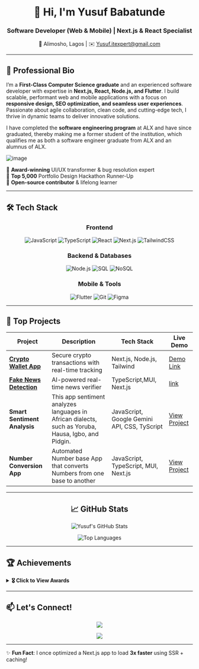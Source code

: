 <div align="center">  

# 👋 Hi, I'm Yusuf Babatunde

### **Software Developer (Web & Mobile) | Next.js & React Specialist**  
📍 Alimosho, Lagos | ✉️ [Yusuf.itexpert@gmail.com](mailto:Yusuf.itexpert@gmail.com)  

---

</div>

## 🚀 **Professional Bio**  
I’m a **First-Class Computer Science graduate** and an experienced software developer with expertise in **Next.js, React, Node.js, and Flutter**. I build scalable, performant web and mobile applications with a focus on **responsive design, SEO optimization, and seamless user experiences**. Passionate about agile collaboration, clean code, and cutting-edge tech, I thrive in dynamic teams to deliver innovative solutions.  

I have completed the **software engineering program** at ALX and have since graduated, thereby making me a former student of the institution, which qualifies me as both a software engineer graduate from ALX and an alumnus of ALX.


![image](https://github.com/user-attachments/assets/15d612c4-b862-46ec-9f7a-3c47d648241e)


🔹 **Award-winning** UI/UX transformer & bug resolution expert  
🔹 **Top 5,000** Portfolio Design Hackathon Runner-Up  
🔹 **Open-source contributor** & lifelong learner  

---

## 🛠 **Tech Stack**  

<div align="center">  

### **Frontend**  
![JavaScript](https://img.shields.io/badge/JavaScript-F7DF1E?style=for-the-badge&logo=javascript&logoColor=black)
![TypeScript](https://img.shields.io/badge/TypeScript-3178C6?style=for-the-badge&logo=typescript&logoColor=white)
![React](https://img.shields.io/badge/React-61DAFB?style=for-the-badge&logo=react&logoColor=black)
![Next.js](https://img.shields.io/badge/Next.js-000000?style=for-the-badge&logo=nextdotjs&logoColor=white)
![TailwindCSS](https://img.shields.io/badge/Tailwind_CSS-06B6D4?style=for-the-badge&logo=tailwind-css&logoColor=white)

### **Backend & Databases**  
![Node.js](https://img.shields.io/badge/Node.js-339933?style=for-the-badge&logo=nodedotjs&logoColor=white)
![SQL](https://img.shields.io/badge/SQL-4479A1?style=for-the-badge&logo=postgresql&logoColor=white)
![NoSQL](https://img.shields.io/badge/NoSQL-4EA94B?style=for-the-badge&logo=mongodb&logoColor=white)

### **Mobile & Tools**  
![Flutter](https://img.shields.io/badge/Flutter-02569B?style=for-the-badge&logo=flutter&logoColor=white)
![Git](https://img.shields.io/badge/Git-F05032?style=for-the-badge&logo=git&logoColor=white)
![Figma](https://img.shields.io/badge/Figma-F24E1E?style=for-the-badge&logo=figma&logoColor=white)

</div>  

---

## 🌟 **Top Projects**  

| Project | Description | Tech Stack | Live Demo |  
|---------|-------------|------------|-----------|  
| **[Crypto Wallet App](https://github.com/91web/crypto-app.git)** | Secure crypto transactions with real-time tracking | Next.js, Node.js, Tailwind | [Demo Link](https://crypto-app-pi-drab.vercel.app/) |  
| **[Fake News Detection](https://github.com/91web/Real-time-Fake-News-Detection.git)** | AI-powered real-time news verifier | TypeScript,MUI, Next.js | [link](https://real-time-fake-news-detection2.vercel.app/) |  
| **Smart Sentiment Analysis** | This app sentiment analyzes languages in African dialects, such as Yoruba, Hausa, Igbo, and Pidgin. | JavaScript, Google Gemini API, CSS, TyScript| [View Project](https://smart-secured-insurance-gcd1.vercel.app/) |  
| **Number Conversion App** | Automated Number base App that converts Numbers from one base to another |JavaScript, TypeScript, MUI, Next.js | [View Project](https://ml-number-base.vercel.app/) |  



 

  
---


<div align="center"> 

## 📈 **GitHub Stats**  



<!-- Example: Embed GitHub stats using https://github.com/anuraghazra/github-readme-stats -->  
![Yusuf's GitHub Stats](https://github-readme-stats.vercel.app/api?username=91web&show_icons=true&theme=radical)  

![Top Languages](https://github-readme-stats.vercel.app/api/top-langs/?username=91web&layout=compact&theme=nightowl)  

---
</div>


## 🏆 **Achievements**  

<details>  
<summary><b>🎖️ Click to View Awards</b></summary>  

- **🏆 Rapid UI/UX Design Award**: Transformed wireframes into a functional app in 2 days.  
- **🐞 Bug Resolution Expert**: Recognized for rapid debugging in team projects.  
- **📊 Portfolio Hackathon Runner-Up**: Top 5,000 out of 50,000+ applicants.  

</details>  

---

## 📫 **Let's Connect!**  

<div align="center">  
  <a href="https://linkedin.com/in/yusufexpert"><img src="https://img.shields.io/badge/LinkedIn-0A66C2?style=for-the-badge&logo=linkedin&logoColor=white"></a>  

  <a href="mailto:Yusuf.itexpert@gmail.com"><img src="https://img.shields.io/badge/Gmail-EA4335?style=for-the-badge&logo=gmail&logoColor=white"></a>  
</div>  

---

✨ **Fun Fact**: I once optimized a Next.js app to load **3x faster** using SSR + caching!  

